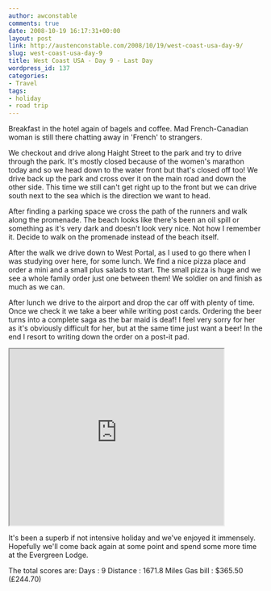 ```yaml
---
author: awconstable
comments: true
date: 2008-10-19 16:17:31+00:00
layout: post
link: http://austenconstable.com/2008/10/19/west-coast-usa-day-9/
slug: west-coast-usa-day-9
title: West Coast USA - Day 9 - Last Day
wordpress_id: 137
categories:
- Travel
tags:
- holiday
- road trip
---
```


Breakfast in the hotel again of bagels and coffee. Mad French-Canadian woman is still there chatting away in 'French' to strangers.

We checkout and drive along Haight Street to the park and try to drive through the park. It's mostly closed because of the women's marathon today and so we head down to the water front but that's closed off too! We drive back up the park and cross over it on the main road and down the other side. This time we still can't get right up to the front but we can drive south next to the sea which is the direction we want to head.

After finding a parking space we cross the path of the runners and walk along the promenade. The beach looks like there's been an oil spill or something as it's very dark and doesn't look very nice. Not how I remember it. Decide to walk on the promenade instead of the beach itself.

After the walk we drive down to West Portal, as I used to go there when I was studying over here, for some lunch. We find a nice pizza place and order a mini and a small plus salads to start. The small pizza is huge and we see a whole family order just one between them! We soldier on and finish as much as we can.

After lunch we drive to the airport and drop the car off with plenty of time. Once we check it we take a beer while writing post cards. Ordering the beer turns into a complete saga as the bar maid is deaf! I feel very sorry for her as it's obviously difficult for her, but at the same time just want a beer! In the end I resort to writing down the order on a post-it pad.

<iframe src="https://maps.google.com/maps?f=d&saddr=1590+Sutter+St+San+Francisco,+CA+94109&daddr=Laguna+St+to:Haight+St+to:Haight+St+to:Oak+St+to:Kezar+Dr+to:Martin+Luther+King+Jr+Dr%2FSouth+Dr+to:Martin+Luther+King+Jr+Dr%2FSouth+Dr+to:CA-1%2FCrossover+Dr+to:25th+Ave+to:Balboa+St+to:Upper+Great+Hwy+%26+Balboa+St,+San+Francisco,+San+Francisco,+California+94121+to:Fulton+St+to:Lower+Great+Hwy+%26+Rivera+St,+San+Francisco,+San+Francisco,+California+94116+to:Ulloa+St+to:Ulloa+St+to:Ulloa+St+to:Vicente+St+to:SFO&hl=en&geocode=%3BFYSJQAIdQOaz-A%3BFcJcQAIdveaz-A%3BFddPQAIdAYKz-A%3BFf9ZQAIdd5az-A%3BFYFTQAIdyHqz-A%3BFbxGQAId0Fyz-A%3BFfpPQAId4D2z-A%3BFVZPQAIdCiGz-A%3BFcBrQAId4giz-A%3BFRhpQAIdSs6y-A%3B%3BFS5dQAId5gmz-A%3B%3BFSTgPwIdDvGy-A%3BFa7iPwIddCuz-A%3BFRjiPwIdmlCz-A%3BFfDcPwIdFk2z-A%3B&mra=ls&via=1,2,3,4,5,6,7,8,9,10,12,14,15,16&sll=37.737666,-122.473011&sspn=0.051383,0.089264&ie=UTF8&s=AARTsJqqtBMhW4TOHyq8bj8N5aYoHo8X_w&ll=37.706097,-122.433014&spn=0.190136,0.291824&z=11&output=embed&w=425&h=350" width="425" height="350"></iframe>

It's been a superb if not intensive holiday and we've enjoyed it immensely. Hopefully we'll come back again at some point and spend some more time at the Evergreen Lodge.

The total scores are:
Days : 9
Distance : 1671.8 Miles
Gas bill : $365.50 (£244.70)
